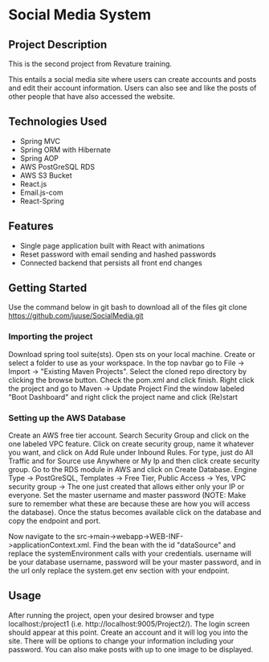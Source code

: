 # Social Media System

## Project Description

This is the second project from Revature training.

This entails a social media site where users can create accounts and posts and edit their account information. Users can also see and like the posts of other people that have also accessed the website.

## Technologies Used

* Spring MVC
* Spring ORM with Hibernate
* Spring AOP
* AWS PostGreSQL RDS
* AWS S3 Bucket
* React.js
* Email.js-com
* React-Spring


## Features

* Single page application built with React with animations
* Reset password with email sending and hashed passwords
* Connected backend that persists all front end changes

## Getting Started

Use the command below in git bash to download all of the files
git clone https://github.com/juuse/SocialMedia.git

### Importing the project
Download spring tool suite(sts).
Open sts on your local machine.
Create or select a folder to use as your workspace.
In the top navbar go to File -> Import -> "Existing Maven Projects".
Select the cloned repo directory by clicking the browse button.
Check the pom.xml and click finish.
Right click the project and go to Maven -> Update Project
Find the window labeled "Boot Dashboard" and right click the project name and click (Re)start

### Setting up the AWS Database
Create an AWS free tier account.
Search Security Group and click on the one labeled VPC feature.
Click on create security group, name it whatever you want, and click on Add Rule under Inbound Rules.
For type, just do All Traffic and for Source use Anywhere or My Ip and then click create security group.
Go to the RDS module in AWS and click on Create Database.
Engine Type -> PostGreSQL, Templates -> Free Tier, Public Access -> Yes, VPC security group -> The one just created that allows either only your IP or everyone.
Set the master username and master password (NOTE: Make sure to remember what these are because these are how you will access the database).
Once the status becomes available click on the database and copy the endpoint and port.

Now navigate to the src->main->webapp->WEB-INF->applicationContext.xml.
Find the bean with the id "dataSource" and replace the systemEnvironment calls with your credentials.
username will be your database username, password will be your master password, and in the url only replace the system.get env section with your endpoint.

## Usage

After running the project, open your desired browser and type localhost:<port number>/project1 (i.e. http://localhost:9005/Project2/).
The login screen should appear at this point. Create an account and it will log you into the site.
There will be options to change your information including your password. You can also make posts with up to one image to be displayed. 

